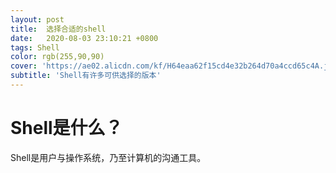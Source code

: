 ```yaml
---
layout: post
title:  选择合适的shell
date:   2020-08-03 23:10:21 +0800
tags: Shell
color: rgb(255,90,90)
cover: 'https://ae02.alicdn.com/kf/H64eaa62f15cd4e32b264d70a4ccd65c4A.jpg'
subtitle: 'Shell有许多可供选择的版本'
---
```

# Shell是什么？

Shell是用户与操作系统，乃至计算机的沟通工具。

